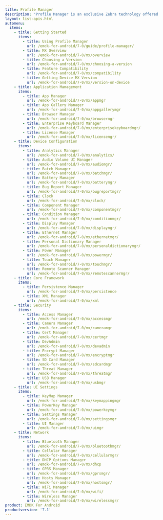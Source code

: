 ```yaml
---
title: Profile Manager
description: 'Profile Manager is an exclusive Zebra technology offered within the EMDK IDE, providing a GUI-based development tool for accessing many of the features provided by Zebra devices. Profile Manager generates the required code automatically, resulting in reduced development time, less coding effort and fewer errors.'
layout: list-apis.html
automenu:
  items:
    - title: Getting Started
      items:
        - title: Using Profile Manager
          url: /emdk-for-android/7-0/guide/profile-manager/
        - title: MX Overview
          url: /emdk-for-android/7-0/mx/overview
        - title: Choosing a Version
          url: /emdk-for-android/7-0/mx/choosing-a-version
        - title: Feature Compatibility
          url: /emdk-for-android/7-0/mx/compatibility
        - title: Getting Device MX Version
          url: /emdk-for-android/7-0/mx/version-on-device
    - title: Application Management
      items:
        - title: App Manager
          url: /emdk-for-android/7-0/mx/appmgr
        - title: App Gallery Manager
          url: /emdk-for-android/7-0/mx/appgallerymgr
        - title: Browser Manager
          url: /emdk-for-android/7-0/mx/browsermgr
        - title: Enterprise Keyboard Manager
          url: /emdk-for-android/7-0/mx/enterprisekeyboardmgr/
        - title: License Manager 
          url: /emdk-for-android/7-0/mx/licensemgr/
    - title: Device Configuration
      items:
        - title: Analytics Manager
          url: /emdk-for-android/7-0/mx/analytics/
        - title: Audio Volume UI Manager
          url: /emdk-for-android/7-0/mx/audiomgr/
        - title: Batch Manager
          url: /emdk-for-android/7-0/mx/batchmgr/
        - title: Battery Manager
          url: /emdk-for-android/7-0/mx/batterymgr/
        - title: Bug Report Manager
          url: /emdk-for-android/7-0/mx/bugreportmgr/
        - title: Clock
          url: /emdk-for-android/7-0/mx/clock/
        - title: Component Manager
          url: /emdk-for-android/7-0/mx/componentmgr/
        - title: Condition Manager
          url: /emdk-for-android/7-0/mx/conditionmgr/
        - title: Display Manager
          url: /emdk-for-android/7-0/mx/displaymgr/
        - title: Ethernet Manager
          url: /emdk-for-android/7-0/mx/ethernetmgr/
        - title: Personal Dictionary Manager
          url: /emdk-for-android/7-0/mx/personaldictionarymgr/
        - title: Power Manager
          url: /emdk-for-android/7-0/mx/powermgr/
        - title: Touch Manager
          url: /emdk-for-android/7-0/mx/touchmgr/
        - title: Remote Scanner Manager
          url: /emdk-for-android/7-0/mx/remotescannermgr/
    - title: Core Framework
      items:
        - title: Persistence Manager
          url: /emdk-for-android/7-0/mx/persistence
        - title: XML Manager
          url: /emdk-for-android/7-0/mx/xml
    - title: Security
      items:
        - title: Access Manager
          url: /emdk-for-android/7-0/mx/accessmgr
        - title: Camera Manager
          url: /emdk-for-android/7-0/mx/cameramgr
        - title: Cert Manager
          url: /emdk-for-android/7-0/mx/certmgr
        - title: DevAdmin
          url: /emdk-for-android/7-0/mx/devadmin
        - title: Encrypt Manager
          url: /emdk-for-android/7-0/mx/encryptmgr
        - title: SD Card Manager
          url: /emdk-for-android/7-0/mx/sdcardmgr
        - title: Threat Manager
          url: /emdk-for-android/7-0/mx/threatmgr
        - title: USB Manager
          url: /emdk-for-android/7-0/mx/usbmgr
    - title: UI Settings
      items:
        - title: KeyMap Manager
          url: /emdk-for-android/7-0/mx/keymappingmgr
        - title: PowerKey Manager
          url: /emdk-for-android/7-0/mx/powerkeymgr
        - title: Settings Manager
          url: /emdk-for-android/7-0/mx/settingsmgr
        - title: UI Manager
          url: /emdk-for-android/7-0/mx/uimgr
    - title: Network
      items:
        - title: Bluetooth Manager
          url: /emdk-for-android/7-0/mx/bluetoothmgr/
        - title: Cellular Manager
          url: /emdk-for-android/7-0/mx/cellularmgr/
        - title: DHCP Options Manager
          url: /emdk-for-android/7-0/mx/dhcp
        - title: GPRS Manager
          url: /emdk-for-android/7-0/mx/gprsmgr/
        - title: Hosts Manager
          url: /emdk-for-android/7-0/mx/hostsmgr/
        - title: WiFi Manager
          url: /emdk-for-android/7-0/mx/wifi/
        - title: Wireless Manager
          url: /emdk-for-android/7-0/mx/wirelessmgr/
product: EMDK For Android
productversion: '7.1'
---
```


<!-- 4/24/18: 

DataWedge configuration through Profile Manager Data Capture was terminated in 6.8. 
All functions are now available through DW intent APIs 

All guides below were updated with a note to that effect. 

    - title: Data Capture
      items:
        - title: Activity Selection
          url: /emdk-for-android/7-0/mx/data-capture/activity
        - title: Barcode Input
          url: /emdk-for-android/7-0/mx/data-capture/barcode
        - title: Data Capture Plus
          url: /emdk-for-android/7-0/mx/data-capture/data-capture-plus
        - title: Int Output
          url: /emdk-for-android/7-0/mx/data-capture/intent
        - title: IP Output
          url: /emdk-for-android/7-0/mx/data-capture/IP
        - title: Keystroke Output
          url: /emdk-for-android/7-0/mx/data-capture/keystroke
        - title: MSR Input
          url: /emdk-for-android/7-0/mx/data-capture/msr


 -->
